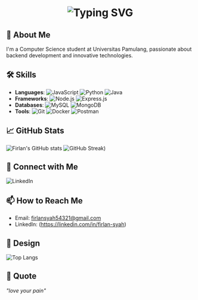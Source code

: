 <div align="center">
  <h1>
    <img src="https://readme-typing-svg.herokuapp.com?font=Jetbrains+mono&size=40&duration=3000&color=33FF33&center=true&vCenter=true&width=435&lines=Hey..+I'm+Firlan;Welcome+to+my+GitHub+Profile!" alt="Typing SVG"/>
  </h1>
</div>

## 🚀 About Me
I'm a Computer Science student at Universitas Pamulang, passionate about backend development and innovative technologies.

## 🛠 Skills
- **Languages**:
  ![JavaScript](https://img.shields.io/badge/-JavaScript-F7DF1E?style=flat-square&logo=javascript&logoColor=black)
  ![Python](https://img.shields.io/badge/-Python-3776AB?style=flat-square&logo=python&logoColor=white)
  ![Java](https://img.shields.io/badge/-Java-007396?style=flat-square&logo=java&logoColor=white)
- **Frameworks**:
  ![Node.js](https://img.shields.io/badge/-Node.js-339933?style=flat-square&logo=node.js&logoColor=white)
  ![Express.js](https://img.shields.io/badge/-Express.js-000000?style=flat-square&logo=express&logoColor=white)
- **Databases**:
  ![MySQL](https://img.shields.io/badge/-MySQL-4479A1?style=flat-square&logo=mysql&logoColor=white)
  ![MongoDB](https://img.shields.io/badge/-MongoDB-47A248?style=flat-square&logo=mongodb&logoColor=white)
- **Tools**:
  ![Git](https://img.shields.io/badge/-Git-F05032?style=flat-square&logo=git&logoColor=white)
  ![Docker](https://img.shields.io/badge/-Docker-2496ED?style=flat-square&logo=docker&logoColor=white)
  ![Postman](https://img.shields.io/badge/-Postman-FF6C37?style=flat-square&logo=postman&logoColor=white)

## 📈 GitHub Stats

![Firlan's GitHub stats](https://github-readme-stats.vercel.app/api?username=firlans)
![GitHub Streak](https://streak-stats.demolab.com/?user=firlans))

## 🔗 Connect with Me
![LinkedIn](https://linkedin.com/in/firlan-syah)

## 📫 How to Reach Me
- Email: firlansyah54321@gmail.com
- LinkedIn: (https://linkedin.com/in/firlan-syah)

## 🎨 Design
![Top Langs](https://github-readme-stats.vercel.app/api/top-langs/?username=firlans)

## 💬 Quote
_"love your pain"_

